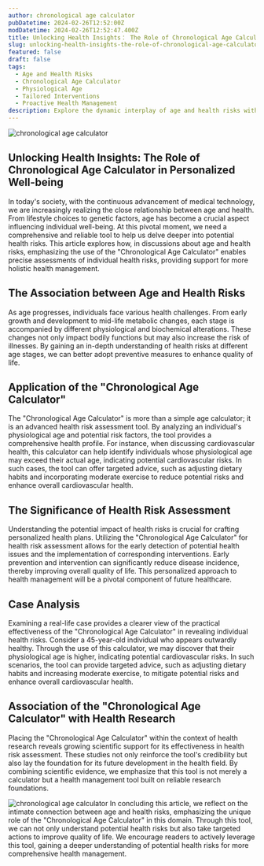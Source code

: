 ```yaml
---
author: chronological age calculator
pubDatetime: 2024-02-26T12:52:00Z
modDatetime: 2024-02-26T12:52:47.400Z
title: Unlocking Health Insights： The Role of Chronological Age Calculator in Personalized Well-being
slug: unlocking-health-insights-the-role-of-chronological-age-calculator-in-personalized-well-being
featured: false
draft: false
tags:
  - Age and Health Risks
  - Chronological Age Calculator
  - Physiological Age
  - Tailored Interventions
  - Proactive Health Management
description: Explore the dynamic interplay of age and health risks with the Chronological Age Calculator. This advanced tool not only reveals physiological age but empowers tailored interventions, fostering proactive health management and a better quality of life.-chronological age calculator
---
```


![chronological age calculator](@assets/images/article-image1-19.jpg)

## Unlocking Health Insights: The Role of Chronological Age Calculator in Personalized Well-being

In today's society, with the continuous advancement of medical technology, we are increasingly realizing the close relationship between age and health. From lifestyle choices to genetic factors, age has become a crucial aspect influencing individual well-being. At this pivotal moment, we need a comprehensive and reliable tool to help us delve deeper into potential health risks. This article explores how, in discussions about age and health risks, emphasizing the use of the "Chronological Age Calculator" enables precise assessments of individual health risks, providing support for more holistic health management.

## The Association between Age and Health Risks

As age progresses, individuals face various health challenges. From early growth and development to mid-life metabolic changes, each stage is accompanied by different physiological and biochemical alterations. These changes not only impact bodily functions but may also increase the risk of illnesses. By gaining an in-depth understanding of health risks at different age stages, we can better adopt preventive measures to enhance quality of life.

## Application of the "Chronological Age Calculator"

The "Chronological Age Calculator" is more than a simple age calculator; it is an advanced health risk assessment tool. By analyzing an individual's physiological age and potential risk factors, the tool provides a comprehensive health profile. For instance, when discussing cardiovascular health, this calculator can help identify individuals whose physiological age may exceed their actual age, indicating potential cardiovascular risks. In such cases, the tool can offer targeted advice, such as adjusting dietary habits and incorporating moderate exercise to reduce potential risks and enhance overall cardiovascular health.

## The Significance of Health Risk Assessment

Understanding the potential impact of health risks is crucial for crafting personalized health plans. Utilizing the "Chronological Age Calculator" for health risk assessment allows for the early detection of potential health issues and the implementation of corresponding interventions. Early prevention and intervention can significantly reduce disease incidence, thereby improving overall quality of life. This personalized approach to health management will be a pivotal component of future healthcare.

## Case Analysis

Examining a real-life case provides a clearer view of the practical effectiveness of the "Chronological Age Calculator" in revealing individual health risks. Consider a 45-year-old individual who appears outwardly healthy. Through the use of this calculator, we may discover that their physiological age is higher, indicating potential cardiovascular risks. In such scenarios, the tool can provide targeted advice, such as adjusting dietary habits and increasing moderate exercise, to mitigate potential risks and enhance overall cardiovascular health.

## Association of the "Chronological Age Calculator" with Health Research

Placing the "Chronological Age Calculator" within the context of health research reveals growing scientific support for its effectiveness in health risk assessment. These studies not only reinforce the tool's credibility but also lay the foundation for its future development in the health field. By combining scientific evidence, we emphasize that this tool is not merely a calculator but a health management tool built on reliable research foundations.

![chronological age calculator](@assets/images/article-image1-20.jpg)
In concluding this article, we reflect on the intimate connection between age and health risks, emphasizing the unique role of the "Chronological Age Calculator" in this domain. Through this tool, we can not only understand potential health risks but also take targeted actions to improve quality of life. We encourage readers to actively leverage this tool, gaining a deeper understanding of potential health risks for more comprehensive health management.

